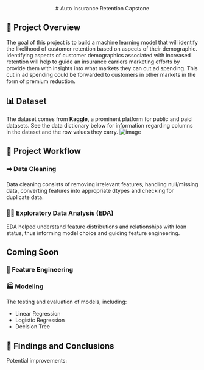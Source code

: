 <div align="center">
# Auto Insurance Retention Capstone
</div>

## 🎯 Project Overview

The goal of this project is to build a machine learning model that will identify the likelihood of customer retention based on aspects of their demographic. Identifying aspects of customer demographics associated with increased retention will help to guide an insurance carriers marketing efforts by provide them with insights into what markets they can cut ad spending. This cut in ad spending could be forwarded to customers in other markets in the form of premium reduction. 

## 📊 Dataset

The dataset comes from **Kaggle**, a prominent platform for public and paid datasets. See the data dictionary below for information regarding columns in the dataset and the row values they carry. 
![image](https://github.com/elimiranda93/auto-insurance-retention/assets/166231821/5bbb02b9-ed49-494b-895c-c0480bee572a)


## 🚀 Project Workflow

### ➡️ Data Cleaning
Data cleaning consists of removing irrelevant features, handling null/missing data, converting features into appropriate dtypes and checking for duplicate data. 

### 🕵️‍♂️ Exploratory Data Analysis (EDA)
EDA helped understand feature distributions and relationships with loan status, thus informing model choice and guiding feature engineering.


## Coming Soon
### 🧠 Feature Engineering

### 🏭 Modeling
The testing and evaluation of models, including:
- Linear Regression
- Logistic Regression
- Decision Tree

## 📝 Findings and Conclusions

Potential improvements:



